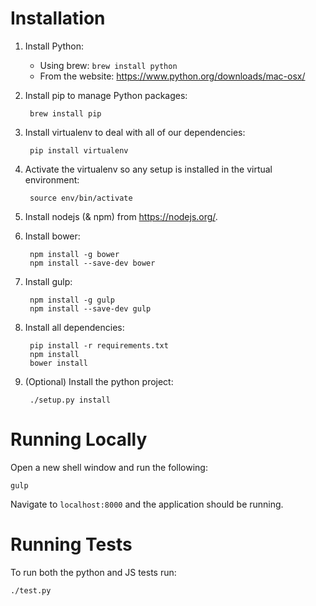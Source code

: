 Installation
============

1. Install Python:
    * Using brew: `brew install python`
    * From the website: https://www.python.org/downloads/mac-osx/

2. Install pip to manage Python packages:

        brew install pip

3. Install virtualenv to deal with all of our dependencies:

        pip install virtualenv

4. Activate the virtualenv so any setup is installed in the virtual environment:
    
        source env/bin/activate

5. Install nodejs (& npm) from https://nodejs.org/.

6. Install bower:

        npm install -g bower
        npm install --save-dev bower
        
7. Install gulp:

        npm install -g gulp
        npm install --save-dev gulp
        
8. Install all dependencies:

        pip install -r requirements.txt
        npm install
        bower install
    
9. (Optional) Install the python project:

        ./setup.py install

Running Locally
===============

Open a new shell window and run the following:

    gulp

Navigate to `localhost:8000` and the application should be running.

Running Tests
=============

To run both the python and JS tests run:

    ./test.py

